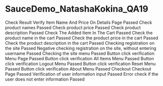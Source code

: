 # SauceDemo_NatashaKokina_QA19


Check	Result
Verify Item Name And Price On Details Page	Passed
Check product names	Passed
Check product price	Passed
Check product description 	Passed
Check The Added Item In The Cart	Passed
Check the product name in the cart	Passed
Check the product price in the cart 	Passed
Check the product description in the cart 	Passed
Checking registration on the site	Passed
Negative checking registration on the site, without entering username	Passed
Checking the site menu	Passed
Button click verification Menu Page	Passed
Button click verification All Items Menu	Passed
Button click verification Logout Menu 	Passed
Button click verification Reset Menu	Passed
Button click verification About Menu	Passed
Checkout Checkout Page Passed
Verification of user information input  Passed
Error check if the user does not enter information  Passed


